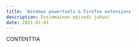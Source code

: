 ```yaml
---
title: 'Windows powertools & Firefox extensions'
description: Ensimmäinen episodi juhuu!
date: 2021-01-01
---
```


CONTENTTIA

